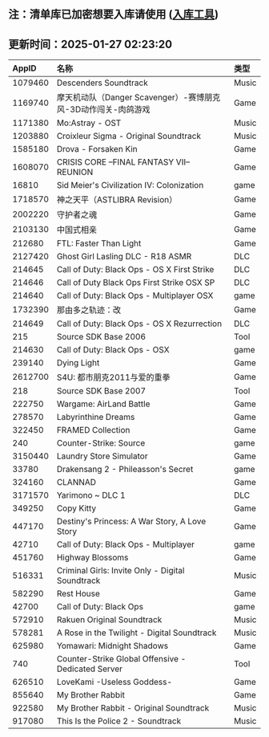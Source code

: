 ## 注：清单库已加密想要入库请使用 ([入库工具](https://github.com/BlankTMing/ManifestAutoUpdate/releases))

## 更新时间：2025-01-27 02:23:20
| AppID | 名称 | 类型  |
| :-------------------- | :----------------------------- | :----------- |
| 1079460 | Descenders Soundtrack| Music |
| 1169740 | 摩天机动队（Danger Scavenger）-赛博朋克风-3D动作闯关-肉鸽游戏| Game |
| 1171380 | Mo:Astray - OST| Music |
| 1203880 | Croixleur Sigma - Original Soundtrack| Music |
| 1585180 | Drova - Forsaken Kin| Game |
| 1608070 | CRISIS CORE –FINAL FANTASY VII– REUNION| Game |
| 16810 | Sid Meier's Civilization IV: Colonization| game |
| 1718570 | 神之天平（ASTLIBRA Revision）| Game |
| 2002220 | 守护者之魂| Game |
| 2103130 | 中国式相亲| Game |
| 212680 | FTL: Faster Than Light| Game |
| 2127420 | Ghost Girl Lasling DLC - R18 ASMR| DLC |
| 214645 | Call of Duty: Black Ops - OS X First Strike| DLC |
| 214646 | Call of Duty Black Ops First Strike OSX SP| DLC |
| 214640 | Call of Duty: Black Ops - Multiplayer OSX| game |
| 1732390 | 那由多之轨迹：改| Game |
| 214649 | Call of Duty: Black Ops - OS X Rezurrection| DLC |
| 215 | Source SDK Base 2006| Tool |
| 214630 | Call of Duty: Black Ops - OSX| game |
| 239140 | Dying Light| Game |
| 2612700 | S4U: 都市朋克2011与爱的重拳| Game |
| 218 | Source SDK Base 2007| Tool |
| 222750 | Wargame: AirLand Battle| Game |
| 278570 | Labyrinthine Dreams| Game |
| 322450 | FRAMED Collection| Game |
| 240 | Counter-Strike: Source| game |
| 3150440 | Laundry Store Simulator| Game |
| 33780 | Drakensang 2 - Phileasson's Secret| game |
| 324160 | CLANNAD| Game |
| 3171570 | Yarimono ~ DLC 1| DLC |
| 349250 | Copy Kitty| Game |
| 447170 | Destiny's Princess: A War Story, A Love Story| Game |
| 42710 | Call of Duty: Black Ops - Multiplayer| game |
| 451760 | Highway Blossoms| Game |
| 516331 | Criminal Girls: Invite Only - Digital Soundtrack| Music |
| 582290 | Rest House| Game |
| 42700 | Call of Duty: Black Ops| game |
| 572910 | Rakuen Original Soundtrack| Music |
| 578281 | A Rose in the Twilight - Digital Soundtrack| Music |
| 625980 | Yomawari: Midnight Shadows| Game |
| 740 | Counter-Strike Global Offensive - Dedicated Server| Tool |
| 626510 | LoveKami -Useless Goddess-| Game |
| 855640 | My Brother Rabbit| Game |
| 922580 | My Brother Rabbit - Original Soundtrack| Music |
| 917080 | This Is the Police 2 - Soundtrack| Music |
